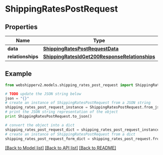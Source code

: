 # ShippingRatesPostRequest


## Properties
Name | Type | Description | Notes
------------ | ------------- | ------------- | -------------
**data** | [**ShippingRatesPostRequestData**](ShippingRatesPostRequestData.md) |  | [optional] 
**relationships** | [**ShippingRatesIdGet200ResponseRelationships**](ShippingRatesIdGet200ResponseRelationships.md) |  | [optional] 

## Example

```python
from webshipperv2.models.shipping_rates_post_request import ShippingRatesPostRequest

# TODO update the JSON string below
json = "{}"
# create an instance of ShippingRatesPostRequest from a JSON string
shipping_rates_post_request_instance = ShippingRatesPostRequest.from_json(json)
# print the JSON string representation of the object
print ShippingRatesPostRequest.to_json()

# convert the object into a dict
shipping_rates_post_request_dict = shipping_rates_post_request_instance.to_dict()
# create an instance of ShippingRatesPostRequest from a dict
shipping_rates_post_request_form_dict = shipping_rates_post_request.from_dict(shipping_rates_post_request_dict)
```
[[Back to Model list]](../README.md#documentation-for-models) [[Back to API list]](../README.md#documentation-for-api-endpoints) [[Back to README]](../README.md)


